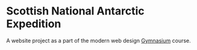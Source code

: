 # Scottish National Antarctic Expedition
A website project as a part of the modern web design [Gymnasium](https://www.thegymnasium.com) course.
